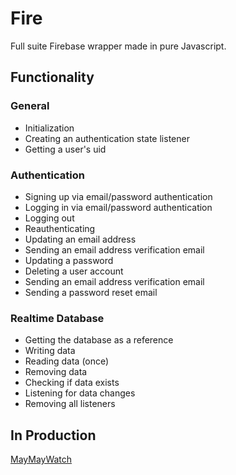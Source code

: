 # Fire

Full suite Firebase wrapper made in pure Javascript.

## Functionality

### General

* Initialization
* Creating an authentication state listener
* Getting a user's uid

### Authentication

* Signing up via email/password authentication
* Logging in via email/password authentication
* Logging out
* Reauthenticating
* Updating an email address
* Sending an email address verification email
* Updating a password
* Deleting a user account
* Sending an email address verification email
* Sending a password reset email

### Realtime Database

* Getting the database as a reference
* Writing data
* Reading data (once)
* Removing data
* Checking if data exists
* Listening for data changes
* Removing all listeners

## In Production
[MayMayWatch](https://github.com/MagnusFrater/MayMayWatch "Social media website that rates memes.")
